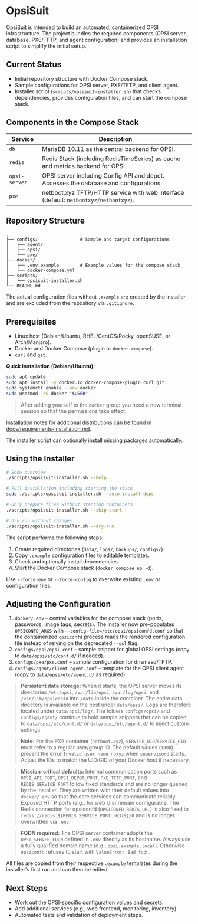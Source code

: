 # OpsiSuit

OpsiSuit is intended to build an automated, containerized OPSI infrastructure. The
project bundles the required components (OPSI server, database, PXE/TFTP, and
agent configuration) and provides an installation script to simplify the initial
setup.

## Current Status

- Initial repository structure with Docker Compose stack.
- Sample configurations for OPSI server, PXE/TFTP, and client agent.
- Installer script (`scripts/opsisuit-installer.sh`) that checks dependencies,
  provides configuration files, and can start the compose stack.

## Components in the Compose Stack

| Service       | Description                                                                 |
|---------------|------------------------------------------------------------------------------|
| `db`          | MariaDB 10.11 as the central backend for OPSI.                              |
| `redis`       | Redis Stack (including RedisTimeSeries) as cache and metrics backend for OPSI. |
| `opsi-server` | OPSI server including Config API and depot. Accesses the database and configurations. |
| `pxe`         | netboot.xyz TFTP/HTTP service with web interface (default: `netbootxyz/netbootxyz`). |

## Repository Structure

```
.
├── configs/                # Sample and target configurations
│   ├── agent/
│   ├── opsi/
│   └── pxe/
├── docker/
│   ├── .env.example        # Example values for the compose stack
│   └── docker-compose.yml
├── scripts/
│   └── opsisuit-installer.sh
└── README.md
```

The actual configuration files without `.example` are created by the installer
and are excluded from the repository via `.gitignore`.

## Prerequisites

- Linux host (Debian/Ubuntu, RHEL/CentOS/Rocky, openSUSE, or Arch/Manjaro).
- Docker and Docker Compose (plugin or `docker-compose`).
- `curl` and `git`.

**Quick installation (Debian/Ubuntu):**

```bash
sudo apt update
sudo apt install -y docker.io docker-compose-plugin curl git
sudo systemctl enable --now docker
sudo usermod -aG docker "$USER"
```

> After adding yourself to the `docker` group you need a new terminal session so that the permissions take effect.

Installation notes for additional distributions can be found in
[docs/requirements-installation.md](docs/requirements-installation.md).

The installer script can optionally install missing packages automatically.

## Using the Installer

```bash
# Show overview
./scripts/opsisuit-installer.sh --help

# Full installation including starting the stack
sudo ./scripts/opsisuit-installer.sh --auto-install-deps

# Only prepare files without starting containers
./scripts/opsisuit-installer.sh --skip-start

# Dry run without changes
./scripts/opsisuit-installer.sh --dry-run
```

The script performs the following steps:

1. Create required directories (`data/`, `logs/`, `backups/`, `configs/`).
2. Copy `.example` configuration files to editable templates.
3. Check and optionally install dependencies.
4. Start the Docker Compose stack (`docker compose up -d`).

Use `--force-env` or `--force-config` to overwrite existing `.env` or
configuration files.

## Adjusting the Configuration

1. `docker/.env` – central variables for the compose stack
   (ports, passwords, image tags, secrets). The installer now
   pre-populates `OPSICONFD_ARGS` with
   `--config-file=/etc/opsi/opsiconfd.conf` so that the containerized
   `opsiconfd` process reads the rendered configuration file instead of
   relying on the deprecated `--ssl` flag.
2. `configs/opsi/opsi.conf` – sample snippet for global OPSI settings
   (copy to `data/opsi/etc/conf.d/` if needed).
3. `configs/pxe/pxe.conf` – sample configuration for dnsmasq/TFTP.
4. `configs/agent/client-agent.conf` – template for the OPSI client agent
   (copy to `data/opsi/etc/agent.d/` as required).

> **Persistent data storage:** When it starts, the OPSI server moves its
> directories `/etc/opsi`, `/var/lib/opsi`, `/var/log/opsi`, and
> `/var/lib/opsiconfd` into `/data` inside the container. The entire data
> directory is available on the host under `data/opsi/`. Logs are therefore
> located under `data/opsi/log/`. The folders `configs/opsi/` and
> `configs/agent/` continue to hold sample snippets that can be copied to
> `data/opsi/etc/conf.d/` or `data/opsi/etc/agent.d/` to inject custom
> settings.

> **Note:** For the PXE container (`netboot.xyz`), `SERVICE_UID`/`SERVICE_GID`
> must refer to a regular user/group ID. The default values (`1000`) prevent
> the error `Invalid user name nbxyz` when `supervisord` starts. Adjust the IDs
> to match the UID/GID of your Docker host if necessary.

> **Mission-critical defaults:** Internal communication ports such as `OPSI_API_PORT`,
> `OPSI_DEPOT_PORT`, `PXE_TFTP_PORT`, and `REDIS_SERVICE_PORT` follow fixed
> standards and are no longer queried by the installer. They are written with
> their default values into `docker/.env` so that the core services can communicate
> reliably. Exposed HTTP ports (e.g., for web UIs) remain configurable. The Redis
> connection for opsiconfd (`OPSICONFD_REDIS_URL`) is also fixed to
> `redis://redis:${REDIS_SERVICE_PORT:-6379}/0` and is no longer overwritten via `.env`.

> **FQDN required:** The OPSI server container adopts the `OPSI_SERVER_FQDN`
> defined in `.env` directly as its hostname. Always use a fully qualified domain
> name (e.g., `opsi.example.local`). Otherwise `opsiconfd` refuses to start with
> `ValueError: Bad fqdn`.

All files are copied from their respective `.example` templates during the
installer's first run and can then be edited.

## Next Steps

- Work out the OPSI-specific configuration values and secrets.
- Add additional services (e.g., web frontend, monitoring, inventory).
- Automated tests and validation of deployment steps.
